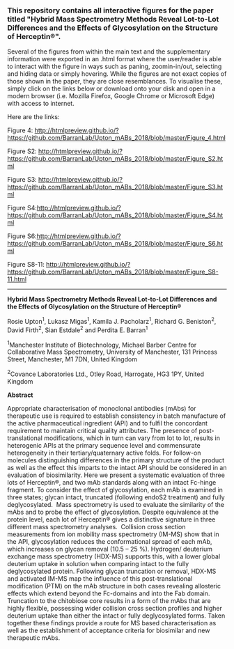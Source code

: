 <h3><strong>This repository contains all interactive figures for the paper titled "Hybrid Mass Spectrometry Methods Reveal Lot-to-Lot Differences and the Effects of Glycosylation on the Structure of Herceptin&reg;".</strong></h3>
<p>Several of the figures from within the main text and the supplementary information were exported in an .html format where the user/reader is able to interact with the figure in ways such as paning, zoomin-in/out, selecting and hiding data or simply hovering. While the figures are not exact copies of those shown in the paper, they are close resemblances. To visualise these, simply click on the links below or download onto your disk and open in a modern browser (i.e. Mozilla Firefox, Google Chrome or Microsoft Edge) with access to internet.</p>
<p>Here are the links:</p>
<p>Figure 4: <a href="http://htmlpreview.github.io/?https://github.com/BarranLab/Upton_mABs_2018/blob/master/Figure_4.html">http://htmlpreview.github.io/?https://github.com/BarranLab/Upton_mABs_2018/blob/master/Figure_4.html</a></p>
<p>Figure S2: <a href="http://htmlpreview.github.io/?https://github.com/BarranLab/Upton_mABs_2018/blob/master/Figure_S2.html">http://htmlpreview.github.io/?https://github.com/BarranLab/Upton_mABs_2018/blob/master/Figure_S2.html</a></p>
<p>Figure S3: <a href="http://htmlpreview.github.io/?https://github.com/BarranLab/Upton_mABs_2018/blob/master/Figure_S3.html">http://htmlpreview.github.io/?https://github.com/BarranLab/Upton_mABs_2018/blob/master/Figure_S3.html</a></p>
<p>Figure S4:<a href="http://htmlpreview.github.io/?https://github.com/BarranLab/Upton_mABs_2018/blob/master/Figure_S4.html">http://htmlpreview.github.io/?https://github.com/BarranLab/Upton_mABs_2018/blob/master/Figure_S4.html </a></p>
<p>Figure S6:<a href="http://htmlpreview.github.io/?https://github.com/BarranLab/Upton_mABs_2018/blob/master/Figure_S6.html">http://htmlpreview.github.io/?https://github.com/BarranLab/Upton_mABs_2018/blob/master/Figure_S6.html</a></p>
<p>Figure S8-11: <a href="http://htmlpreview.github.io/?https://github.com/BarranLab/Upton_mABs_2018/blob/master/Figure_S8-11.html">http://htmlpreview.github.io/?https://github.com/BarranLab/Upton_mABs_2018/blob/master/Figure_S8-11.html</a></p>
<hr />
<p><strong>Hybrid Mass Spectrometry Methods Reveal Lot-to-Lot Differences and the Effects of Glycosylation on the Structure of Herceptin&reg;</strong></p>
<p>Rosie Upton<sup>1</sup>, Lukasz Migas<sup>1</sup>, Kamila J. Pacholarz<sup>1</sup>, Richard G. Beniston<sup>2</sup>, David Firth<sup>2</sup>, Sian Estdale<sup>2</sup> and Perdita E. Barran<sup>1</sup></p>
<p><sup>1</sup>Manchester Institute of Biotechnology, Michael Barber Centre for Collaborative Mass Spectrometry, University of Manchester, 131 Princess Street, Manchester, M1 7DN, United Kingdom</p>
<p><sup>2</sup>Covance Laboratories Ltd., Otley Road, Harrogate, HG3 1PY, United Kingdom</p>
<p><strong>Abstract</strong></p>
<p>Appropriate characterisation of monoclonal antibodies (mAbs) for therapeutic use is required to establish consistency in batch manufacture of the active pharmaceutical ingredient (API) and to fulfil the concordant requirement to maintain critical quality attributes. The presence of post-translational modifications, which in turn can vary from lot to lot, results in heterogenic APIs at the primary sequence level and commensurate heterogeneity in their tertiary/quaternary active folds. For follow-on molecules distinguishing differences in the primary structure of the product as well as the effect this imparts to the intact API should be considered in an evaluation of biosimilarity. Here we present a systematic evaluation of three lots of Herceptin&reg;, and two mAb standards along with an intact Fc-hinge fragment. To consider the effect of glycosylation, each mAb is examined in three states; glycan intact, truncated (following endoS2 treatment) and fully deglycosylated. &nbsp;Mass spectrometry is used to evaluate the similarity of the mAbs and to probe the effect of glycosylation. Despite equivalence at the protein level, each lot of Herceptin&reg; gives a distinctive signature in three different mass spectrometry analyses.&nbsp; Collision cross section measurements from ion mobility mass spectrometry (IM-MS) show that in the API, glycosylation reduces the conformational spread of each mAb, which increases on glycan removal (10.5 &ndash; 25 %). Hydrogen/ deuterium exchange mass spectrometry (HDX-MS) supports this, with a lower global deuterium uptake in solution when comparing intact to the fully deglycosylated protein. Following glycan truncation or removal, HDX-MS and activated IM-MS map the influence of this post-translational modification (PTM) on the mAb structure in both cases revealing allosteric effects which extend beyond the Fc-domains and into the Fab domain. Truncation to the chitobiose core results in a form of the mAbs that are highly flexible, possessing wider collision cross section profiles and higher deuterium uptake than either the intact or fully deglycosylated forms. Taken together these findings provide a route for MS based characterisation as well as the establishment of acceptance criteria for biosimilar and new therapeutic mAbs.</p>
